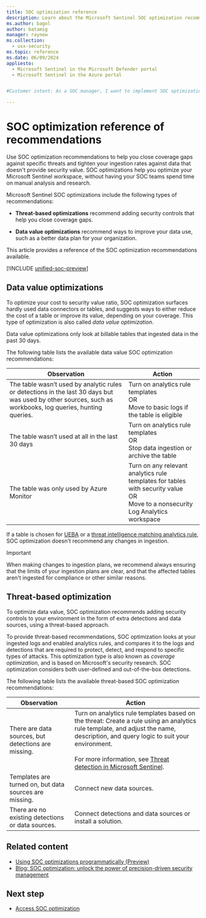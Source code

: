 ```yaml
---
title: SOC optimization reference
description: Learn about the Microsoft Sentinel SOC optimization recommendations available to help you optimize your security operations.
ms.author: bagol
author: batamig
manager: raynew
ms.collection:
  - usx-security
ms.topic: reference
ms.date: 06/09/2024
appliesto:
  - Microsoft Sentinel in the Microsoft Defender portal
  - Microsoft Sentinel in the Azure portal


#Customer intent: As a SOC manager, I want to implement SOC optimization recommendations so that I can close coverage gaps and improve data usage efficiency without manual analysis.

---
```


# SOC optimization reference of recommendations

Use SOC optimization recommendations to help you close coverage gaps against specific threats and tighten your ingestion rates against data that doesn't provide security value. SOC optimizations help you optimize your Microsoft Sentinel workspace, without having your SOC teams spend time on manual analysis and research.

Microsoft Sentinel SOC optimizations include the following types of recommendations:

- **Threat-based optimizations** recommend adding security controls that help you close coverage gaps.

- **Data value optimizations** recommend ways to improve your data use, such as a better data plan for your organization.

This article provides a reference of the SOC optimization recommendations available.

[!INCLUDE [unified-soc-preview](../includes/unified-soc-preview.md)]

## Data value optimizations

To optimize your cost to security value ratio, SOC optimization surfaces hardly used data connectors or tables, and suggests ways to either reduce the cost of a table or improve its value, depending on your coverage. This type of optimization is also called *data value optimization*.

Data value optimizations only look at billable tables that ingested data in the past 30 days.

The following table lists the available data value SOC optimization recommendations:

|Observation  |Action  |
|---------|---------|
|The table wasn’t used by analytic rules or detections in the last 30 days but was used by other sources, such as workbooks, log queries, hunting queries.     |    Turn on analytics rule templates <br>OR<br>Move to basic logs if the table is eligible    |
|The table wasn’t used at all in the last 30 days     | Turn on analytics rule templates <br>OR<br> Stop data ingestion or archive the table       |
|The table was only used by Azure Monitor     |  Turn on any relevant analytics rule templates for tables with security value <br>OR<br>Move to a nonsecurity Log Analytics workspace       |

If a table is chosen for [UEBA](/azure/sentinel/enable-entity-behavior-analytics) or a [threat intelligence matching analytics rule](/azure/sentinel/use-matching-analytics-to-detect-threats), SOC optimization doesn't recommend any changes in ingestion.

> [!IMPORTANT]
> When making changes to ingestion plans, we recommend always ensuring that the limits of your ingestion plans are clear, and that the affected tables aren't ingested for compliance or other similar reasons.
>
## Threat-based optimization

To optimize data value, SOC optimization recommends adding security controls to your environment in the form of extra detections and data sources, using a threat-based approach.

To provide threat-based recommendations, SOC optimization looks at your ingested logs and enabled analytics rules, and compares it to the logs and detections that are required to protect, detect, and respond to specific types of attacks. This optimization type is also known as *coverage optimization*, and is based on Microsoft's security research. SOC optimization considers both user-defined and out-of-the-box detections.

The following table lists the available threat-based SOC optimization recommendations:

|Observation  |Action  |
|---------|---------|
|There are data sources, but detections are missing.     |   Turn on analytics rule templates based on the threat: Create a rule using an analytics rule template, and adjust the name, description, and query logic to suit your environment. <br><br>For more information, see [Threat detection in Microsoft Sentinel](threat-detection.md). |
|Templates are turned on, but data sources are missing.     |    Connect new data sources.     |
|There are no existing detections or data sources.     |   Connect detections and data sources or install a solution.      |

## Related content

- [Using SOC optimizations programmatically (Preview)](soc-optimization-api.md)
- [Blog: SOC optimization: unlock the power of precision-driven security management](https://aka.ms/SOC_Optimization)

## Next step

- [Access SOC optimization](soc-optimization-access.md)
